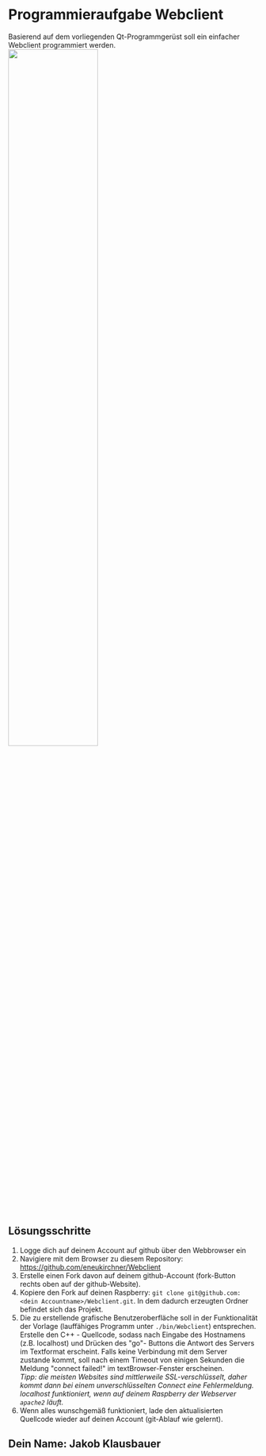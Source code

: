 # Programmieraufgabe Webclient

Basierend auf dem vorliegenden Qt-Programmgerüst soll ein einfacher Webclient programmiert werden. 
<img src="screenshot.png" width="60%">

## Lösungsschritte
1. Logge dich auf deinem Account auf github über den Webbrowser ein
2. Navigiere mit dem Browser zu diesem Repository: 
 https://github.com/eneukirchner/Webclient 
3. Erstelle einen Fork davon auf deinem github-Account (fork-Button rechts oben auf der github-Website).
4. Kopiere den Fork auf deinen Raspberry: `git clone git@github.com:<dein Accountname>/Webclient.git`. 
   In dem dadurch erzeugten Ordner befindet sich das Projekt. 
5. Die zu erstellende grafische Benutzeroberfläche soll in der Funktionalität der Vorlage (lauffähiges Programm unter `./bin/Webclient`) entsprechen. Erstelle den  C++ - Quellcode, sodass nach Eingabe des Hostnamens (z.B. localhost) und Drücken des "go"- Buttons die Antwort des Servers im Textformat erscheint. Falls keine Verbindung mit dem Server zustande kommt, soll nach einem Timeout von einigen Sekunden die Meldung "connect failed!" im textBrowser-Fenster erscheinen.  
*Tipp: die meisten Websites sind mittlerweile SSL-verschlüsselt, daher kommt dann bei einem unverschlüsselten Connect eine Fehlermeldung. localhost funktioniert, wenn auf deinem Raspberry der Webserver `apache2` läuft.*
6. Wenn alles wunschgemäß funktioniert, lade den aktualisierten Quellcode wieder auf deinen Account (git-Ablauf wie gelernt).

## Dein Name: Jakob Klausbauer
